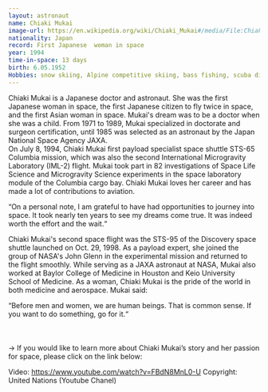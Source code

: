 ```yaml
---
layout: astronaut
name: Chiaki Mukai
image-url: https://en.wikipedia.org/wiki/Chiaki_Mukai#/media/File:Chiaki_Mukai.jpg
nationality: Japan
record: First Japanese  woman in space
year: 1994
time-in-space: 13 days
birth: 6.05.1952
Hobbies: snow skiing, Alpine competitive skiing, bass fishing, scuba diving, tennis, golf, photography, American Literature, and traveling
---
```


Chiaki Mukai is a Japanese doctor and astronaut. She was the first Japanese woman in space, the first Japanese citizen to fly twice in space, and the first Asian woman in space. Mukai's dream was to be a doctor when she was a child. From 1971 to 1989, Mukai specialized in doctorate and surgeon certification, until 1985 was selected as an astronaut by the Japan National Space Agency JAXA.  
On July 8, 1994, Chiaki Mukai first payload specialist space shuttle STS-65 Columbia mission, which was also the second International Microgravity Laboratory (IML-2) flight. Mukai took part in 82 investigations of Space Life Science and Microgravity Science experiments in the space laboratory module of the Columbia cargo bay. Chiaki Mukai loves her career and has made a lot of contributions to aviation.

<div class="quotes">
“On a personal note, I am grateful to have had opportunities to journey into space. It took nearly ten years to see my dreams come true. It was indeed worth the effort and the wait.“
</div>

Chiaki Mukai's second space flight was the STS-95 of the Discovery space shuttle launched on Oct. 29, 1998. As a payload expert, she joined the group of NASA's John Glenn in the experimental mission and returned to the flight smoothly. While serving as a JAXA astronaut at NASA, Mukai also worked at Baylor College of Medicine in Houston and Keio University School of Medicine. As a woman, Chiaki Mukai is the pride of the world in both medicine and aerospace. Mukai said:

<div class="quotes">
“Before men and women, we are human beings. That is common sense. If you want to do something, go for it.“
</div>

<br>
<br>
<br>
-> If you would like to learn more about Chiaki Mukai’s story and her passion for space, please click on the link below:

Video: https://www.youtube.com/watch?v=FBdN8MnL0-U
Copyright: United Nations (Youtube Chanel)